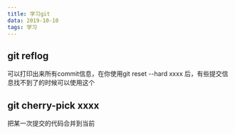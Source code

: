 ```yaml
---
title: 学习git
data: 2019-10-10
tags: 学习
---
```


## git reflog

可以打印出来所有commit信息，在你使用git reset --hard xxxx 后，有些提交信息找不到了的时候可以使用这个

## git cherry-pick xxxx

把某一次提交的代码合并到当前

